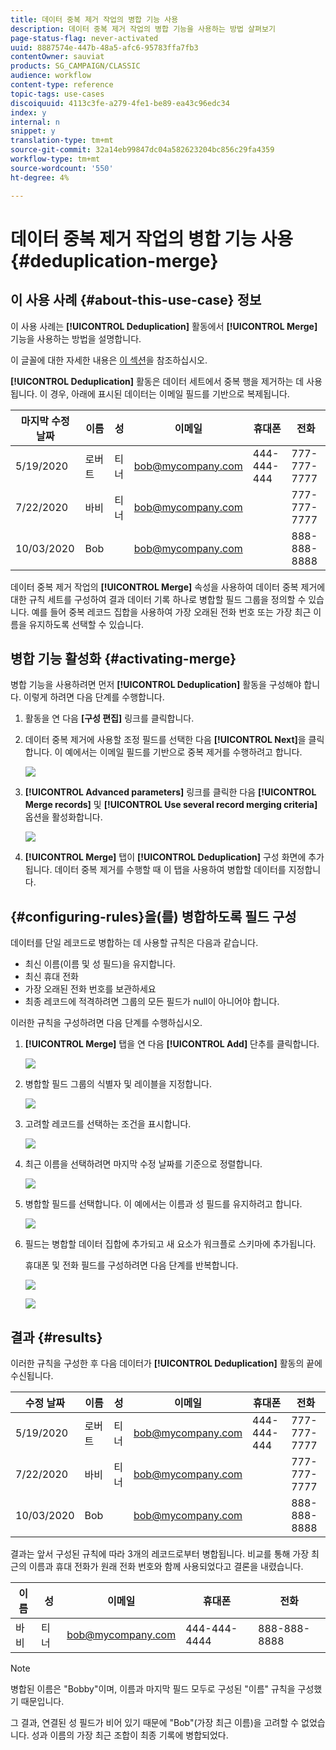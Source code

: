 ```yaml
---
title: 데이터 중복 제거 작업의 병합 기능 사용
description: 데이터 중복 제거 작업의 병합 기능을 사용하는 방법 살펴보기
page-status-flag: never-activated
uuid: 8887574e-447b-48a5-afc6-95783ffa7fb3
contentOwner: sauviat
products: SG_CAMPAIGN/CLASSIC
audience: workflow
content-type: reference
topic-tags: use-cases
discoiquuid: 4113c3fe-a279-4fe1-be89-ea43c96edc34
index: y
internal: n
snippet: y
translation-type: tm+mt
source-git-commit: 32a14eb99847dc04a582623204bc856c29fa4359
workflow-type: tm+mt
source-wordcount: '550'
ht-degree: 4%

---
```



# 데이터 중복 제거 작업의 병합 기능 사용 {#deduplication-merge}

## 이 사용 사례 {#about-this-use-case} 정보

이 사용 사례는 **[!UICONTROL Deduplication]** 활동에서 **[!UICONTROL Merge]** 기능을 사용하는 방법을 설명합니다.

이 글꼴에 대한 자세한 내용은 [이 섹션](../../workflow/using/deduplication.md#merging-fields-into-single-record)을 참조하십시오.

**[!UICONTROL Deduplication]** 활동은 데이터 세트에서 중복 행을 제거하는 데 사용됩니다. 이 경우, 아래에 표시된 데이터는 이메일 필드를 기반으로 복제됩니다.

| 마지막 수정 날짜 | 이름 | 성 | 이메일 | 휴대폰 | 전화 |
|-----|------------|-----------|-------|--------------|------|
| 5/19/2020 | 로버트 | 티너 | bob@mycompany.com | 444-444-444 | 777-777-7777 |
| 7/22/2020 | 바비 | 티너 | bob@mycompany.com |  | 777-777-7777 |
| 10/03/2020 | Bob |  | bob@mycompany.com |  | 888-888-8888 |

데이터 중복 제거 작업의 **[!UICONTROL Merge]** 속성을 사용하여 데이터 중복 제거에 대한 규칙 세트를 구성하여 결과 데이터 기록 하나로 병합할 필드 그룹을 정의할 수 있습니다. 예를 들어 중복 레코드 집합을 사용하여 가장 오래된 전화 번호 또는 가장 최근 이름을 유지하도록 선택할 수 있습니다.

## 병합 기능 활성화 {#activating-merge}


병합 기능을 사용하려면 먼저 **[!UICONTROL Deduplication]** 활동을 구성해야 합니다. 이렇게 하려면 다음 단계를 수행합니다.

1. 활동을 연 다음 **[구성 편집]** 링크를 클릭합니다.

1. 데이터 중복 제거에 사용할 조정 필드를 선택한 다음 **[!UICONTROL Next]**&#x200B;을 클릭합니다. 이 예에서는 이메일 필드를 기반으로 중복 제거를 수행하려고 합니다.

   ![](assets/uc_merge_edit.png)

1. **[!UICONTROL Advanced parameters]** 링크를 클릭한 다음 **[!UICONTROL Merge records]** 및 **[!UICONTROL Use several record merging criteria]** 옵션을 활성화합니다.

   ![](assets/uc_merge_advanced_parameters.png)

1. **[!UICONTROL Merge]** 탭이 **[!UICONTROL Deduplication]** 구성 화면에 추가됩니다. 데이터 중복 제거를 수행할 때 이 탭을 사용하여 병합할 데이터를 지정합니다.

## {#configuring-rules}을(를) 병합하도록 필드 구성

데이터를 단일 레코드로 병합하는 데 사용할 규칙은 다음과 같습니다.

* 최신 이름(이름 및 성 필드)을 유지합니다.
* 최신 휴대 전화
* 가장 오래된 전화 번호를 보관하세요
* 최종 레코드에 적격하려면 그룹의 모든 필드가 null이 아니어야 합니다.

이러한 규칙을 구성하려면 다음 단계를 수행하십시오.

1. **[!UICONTROL Merge]** 탭을 연 다음 **[!UICONTROL Add]** 단추를 클릭합니다.

   ![](assets/uc_merge_add.png)

1. 병합할 필드 그룹의 식별자 및 레이블을 지정합니다.

   ![](assets/uc_merge_identifier.png)

1. 고려할 레코드를 선택하는 조건을 표시합니다.

   ![](assets/uc_merge_filter.png)

1. 최근 이름을 선택하려면 마지막 수정 날짜를 기준으로 정렬합니다.

   ![](assets/uc_merge_sort.png)

1. 병합할 필드를 선택합니다. 이 예에서는 이름과 성 필드를 유지하려고 합니다.

   ![](assets/uc_merge_keep.png)

1. 필드는 병합할 데이터 집합에 추가되고 새 요소가 워크플로 스키마에 추가됩니다.

   휴대폰 및 전화 필드를 구성하려면 다음 단계를 반복합니다.

   ![](assets/dedup8.png)

   ![](assets/dedup9.png)

## 결과 {#results}

이러한 규칙을 구성한 후 다음 데이터가 **[!UICONTROL Deduplication]** 활동의 끝에 수신됩니다.

| 수정 날짜 | 이름 | 성 | 이메일 | 휴대폰 | 전화 |
-----|------------|-----------|-------|--------------|------|
| 5/19/2020 | 로버트 | 티너 | bob@mycompany.com | 444-444-444 | 777-777-7777 |
| 7/22/2020 | 바비 | 티너 | bob@mycompany.com |  | 777-777-7777 |
| 10/03/2020 | Bob |  | bob@mycompany.com |  | 888-888-8888 |

결과는 앞서 구성된 규칙에 따라 3개의 레코드로부터 병합됩니다. 비교를 통해 가장 최근의 이름과 휴대 전화가 원래 전화 번호와 함께 사용되었다고 결론을 내렸습니다.

| 이름 | 성 | 이메일 | 휴대폰 | 전화 |
|------------|-----------|-------|--------------|------|
| 바비 | 티너 | bob@mycompany.com | 444-444-4444 | 888-888-8888 |

>[!NOTE]
>
> 병합된 이름은 &quot;Bobby&quot;이며, 이름과 마지막 필드 모두로 구성된 &quot;이름&quot; 규칙을 구성했기 때문입니다.
>
>그 결과, 연결된 성 필드가 비어 있기 때문에 &quot;Bob&quot;(가장 최근 이름)을 고려할 수 없었습니다. 성과 이름의 가장 최근 조합이 최종 기록에 병합되었다.

